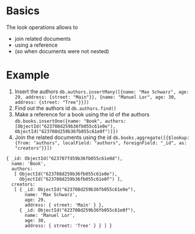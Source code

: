 # Basics

The look operations allows to

- join related documents
- using a reference
- (so when documents were not nested)

# Example

1. Insert the authors `db.authors.insertMany([{name: "Max Schwarz", age: 29, address: {street: "Main"}}, {name: "Manuel Lor", age: 30, address: {street: "Tree"}}])`
2. Find out the authors id `db.authors.find()`
3. Make a reference for a book using the id of the authors `db.books.insertOne({name: "Book", authors: [ObjectId("623708d259b36fb055c61e0e"), ObjectId("623708d259b36fb055c61e0f")]})`
4. Join the related documents using the id `db.books.aggregate([{$lookup: {from: "authors", localField: "authors", foreignField: "_id", as: "creators"}}])`

```bson
{ _id: ObjectId("623707fd59b36fb055c61e0d"),
  name: 'Book',
  authors:
   [ ObjectId("623708d259b36fb055c61e0e"),
     ObjectId("623708d259b36fb055c61e0f") ],
  creators:
   [ { _id: ObjectId("623708d259b36fb055c61e0e"),
       name: 'Max Schwarz',
       age: 29,
       address: { street: 'Main' } },
     { _id: ObjectId("623708d259b36fb055c61e0f"),
       name: 'Manuel Lor',
       age: 30,
       address: { street: 'Tree' } } ] }
```
